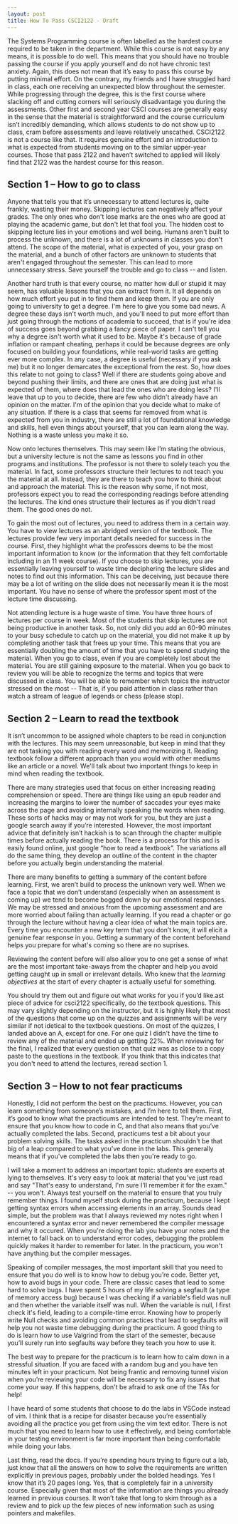 ```yaml
---
layout: post
title: How To Pass CSCI2122 - Draft
---
```


The Systems Programming course is often labelled as the hardest course required
to be taken in the department. While this course is not easy by any means, it
is possible to do well. This means that you should have no trouble passing the
course if you apply yourself and do not have chronic test anxiety. Again, this
does not mean that it’s easy to pass this course by putting minimal effort. On
the contrary, my friends and I have struggled hard in class, each one receiving
an unexpected blow throughout the semester. While progressing through the
degree, this is the first course where slacking off and cutting corners will
seriously disadvantage you during the assessments. Other first and second year
CSCI courses are generally easy in the sense that the material is
straightforward and the course curriculum isn’t incredibly demanding, which
allows students to do not show up to class, cram before assessments and leave
relatively unscathed. CSCI2122 is not a course like that. It requires genuine
effort and an introduction to what is expected from students moving on to the
similar upper-year courses. Those that pass 2122 and haven’t switched to
applied will likely find that 2122 was the hardest course for this reason.

## Section 1 – How to go to class

Anyone that tells you that it’s unnecessary to attend lectures is, quite
frankly, wasting their money. Skipping lectures can negatively affect your
grades. The only ones who don't lose marks are the ones who are good at playing
the academic game, but don't let that fool you. The hidden cost to skipping
lecture lies in your emotions and well being. Humans aren't built to process
the unknown, and there is a lot of unknowns in classes you don't attend. The
scope of the material, what is expected of you, your grasp on the material, and
a bunch of other factors are unknown to students that aren't engaged throughout
the semester. This can lead to more unnecessary stress. Save yourself the
trouble and go to class -- and listen.

Another hard truth is that every course, no matter how dull or stupid it may
seem, has valuable lessons that you can extract from it. It all depends on how
much effort you put in to find them and keep them. If you are only going to
university to get a degree. I'm here to give you some bad news. A degree these
days isn't worth much, and you'll need to put more effort than just going
through the motions of academia to succeed, that is if you're idea of success
goes beyond grabbing a fancy piece of paper. I can't tell you why a degree
isn't worth what it used to be. Maybe it's because of grade inflation or
rampant cheating, perhaps it could be because degrees are only focused on
building your foundations, while real-world tasks are getting ever more
complex. In any case, a degree is useful (necessary if you ask me) but it no
longer demarcates the exceptional from the rest. So, how does this relate to
not going to class? Well if there are students going above and beyond pushing
their limits, and there are ones that are doing just what is expected of them,
where does that lead the ones who are doing less? I'll leave that up to you to
decide, there are few who didn't already have an opinion on the matter. I'm of
the opinion that you decide what to make of any situation. If there is a class
that seems far removed from what is expected from you in industry, there are
still a lot of foundational knowledge and skills, hell even things about
yourself, that you can learn along the way. Nothing is a waste unless you make
it so.

Now onto lectures themselves. This may seem like I’m stating the obvious, but a
university lecture is not the same as lessons you find in other programs and
institutions. The professor is not there to solely teach you the material. In
fact, some professors structure their lectures to not teach you the material at
all. Instead, they are there to teach you how to think about and approach the
material. This is the reason why some, if not most, professors expect you to
read the corresponding readings before attending the lectures. The kind ones
structure their lectures as if you didn’t read them. The good ones do not.

To gain the most out of lectures, you need to address them in a certain way.
You have to view lectures as an abridged version of the textbook. The lectures
provide few very important details needed for success in the course. First,
they highlight what the professors deems to be the most important information
to know (or the information that they felt comfortable including in an 11 week
course). If you choose to skip lectures, you are essentially leaving yourself
to waste time deciphering the lecture slides and notes to find out this
information. This can be deceiving, just because there may be a lot of writing
on the slide does not necessarily mean it is the most important. You have no
sense of where the professor spent most of the lecture time discussing.

Not attending lecture is a huge waste of time. You have three hours of lectures
per course in week. Most of the students that skip lectures are not being
productive in another task. So, not only did you add an 60-90 minutes to your
busy schedule to catch up on the material, you did not make it up by completing
another task that frees up your time. This means that you are essentially
doubling the amount of time that you have to spend studying the material. When
you go to class, even if you are completely lost about the material. You are
still gaining exposure to the material. When you go back to review you will be
able to recognize the terms and topics that were discussed in class. You will be
able to remember which topics the instructor stressed on the most -- That is, if
you paid attention in class rather than watch a stream of league of legends or
chess (please stop).

## Section 2 – Learn to read the textbook

It isn’t uncommon to be assigned whole chapters to be read in conjunction with
the lectures. This may seem unreasonable, but keep in mind that they are not
tasking you with reading every word and memorizing it. Reading textbook follow a
different approach than you would with other mediums like an article or a novel.
We'll talk about two important things to keep in mind when reading the textbook.

There are many strategies used that focus on either increasing reading
comprehension or speed. There are things like using an epub reader and
increasing the margins to lower the number of saccades your eyes make across the
page and avoiding internally speaking the words when reading. These sorts of
hacks may or may not work for you, but they are just a google search away if
you’re interested. However, the most important advice that definitely isn’t
hackish is to scan through the chapter multiple times before actually reading
the book. There is a process for this and is easily found online, just google
“how to read a textbook”. The variations all do the same thing, they develop an
outline of the content in the chapter before you actually begin understanding
the material.

There are many benefits to getting a summary of the content before learning.
First, we aren’t build to process the unknown very well. When we face a topic
that we don’t understand (especially when an assessment is coming up) we tend to
become bogged down by our emotional responses. We may be stressed and anxious
from the upcoming assessment and are more worried about failing than actually
learning. If you read a chapter or go through the lecture without having a clear
idea of what the main topics are. Every time you encounter a new key term that
you don’t know, it will elicit a genuine fear response in you. Getting a summary
of the content beforehand helps you prepare for what's coming so there are no
suprises.

Reviewing the content before will also allow you to one get a sense of what are
the most important take-aways from the chapter and help you avoid getting caught
up in small or irrelevant details. Who knew that the _learning objectives_ at
the start of every chapter is actually useful for something.

You should try them out and figure out what works for you if you’d like.ast
piece of advice for csci2122 specifically, do the textbook questions. This may
vary slightly depending on the instructor, but it is highly likely that most of
the questions that come up on the quizzes and assignments will be very similar
if not idetical to the textbook questions. On most of the quizzes, I landed
above an A, except for one. For one quiz I didn't have the time to review any
of the material and ended up getting 22%. When reviewing for the final, I
realized that every question on that quiz was as close to a copy paste to the
questions in the textbook. If you think that this indicates that you don't need
to attend the lectures, reread section 1.

## Section 3 – How to not fear practicums

Honestly, I did not perform the best on the practicums. However, you can learn
something from someone’s mistakes, and I’m here to tell them. First, it’s good
to know what the practicums are intended to test. They’re meant to ensure that
you know how to code in C, and that also means that you’ve actually completed
the labs. Second, practicums test a bit about your problem solving skills. The
tasks asked in the practicum shouldn't be that big of a leap compared to what
you've done in the labs. This generally means that if you've completed the labs
then you're ready to go.

I will take a moment to address an important topic:
students are experts at lying to themselves. It's very easy to look at material
that you've just read and say "That's easy to understand, I'm sure I'll remember
it for the exam." -- you won't. Always test yourself on the material to ensure
that you truly remember things. I found myself stuck during the practicum,
because I kept getting syntax errors when accessing elements in an array. Sounds
dead simple, but the problem was that I always reviewed my notes right when I
encountered a syntax error and never remembered the compiler message and why it
occured. When you're doing the lab you have your notes and the internet to fall
back on to understand error codes, debugging the problem quickly makes it harder
to remember for later. In the practicum, you won't have anything but
the compiler messages.

Speaking of compiler messages, the most important skill that you need to ensure
that you do well is to know how to debug you’re code. Better yet, how to avoid
bugs in your code. There are classic cases that lead to some hard to solve bugs.
I have spent 5 hours of my life solving a segfault (a type of memory access bug)
because I was checking if a variable's field was null and then whether the
variable itself was null. When the variable is null, I first check it's field,
leading to a compile-time error. Knowing how to properly write Null checks and
avoiding common practices that lead to segfaults will help you not waste time
debugging during the practicum. A good thing to do is learn how to use Valgrind
from the start of the semester, because you’ll surely run into segfaults way
before they teach you how to use it.

The best way to prepare for the practicum is to learn how to calm down in a
stressful situation. If you are faced with a random bug and you have ten minutes
left in your practicum. Not being frantic and removing tunnel vision when you’re
reviewing your code will be necessary to fix any issues that come your way. If
this happens, don't be afraid to ask one of the TAs for help!

I have heard of some students that choose to do the labs in VSCode instead of
vim. I think that is a recipe for disaster because you’re essentially avoiding
all the practice you get from using the vim text editor. There is not much that
you need to learn how to use it effectively, and being comfortable in your
testing environment is far more important than being comfortable while doing
your labs.

Last thing, read the docs. If you’re spending hours trying to figure out a lab,
just know that all the answers on how to solve the requirements are written
explicitly in previous pages, probably under the bolded headings. Yes I know
that it’s 20 pages long. Yes, that is completely fair in a university course.
Especially given that most of the information are things you already learned in
previous courses. It won’t take that long to skim through as a review and to
pick up the few pieces of new information such as using pointers and makefiles.
